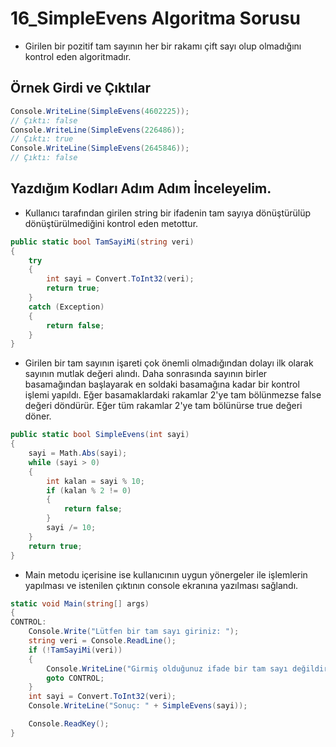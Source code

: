 # 16_SimpleEvens Algoritma Sorusu

* Girilen bir pozitif tam sayının her bir rakamı çift sayı olup olmadığını kontrol eden algoritmadır.

## Örnek Girdi ve Çıktılar

~~~ C#
Console.WriteLine(SimpleEvens(4602225));
// Çıktı: false
Console.WriteLine(SimpleEvens(226486));
// Çıktı: true
Console.WriteLine(SimpleEvens(2645846));
// Çıktı: false
~~~

## Yazdığım Kodları Adım Adım İnceleyelim.

*  Kullanıcı tarafından girilen string bir ifadenin tam sayıya dönüştürülüp dönüştürülmediğini kontrol eden metottur.

~~~ C#
public static bool TamSayiMi(string veri)
{
    try
    {
        int sayi = Convert.ToInt32(veri);
        return true;
    }
    catch (Exception)
    {
        return false;
    }
}
~~~

* Girilen bir tam sayının işareti çok önemli olmadığından dolayı ilk olarak sayının mutlak değeri alındı. Daha sonrasında sayının birler basamağından başlayarak en soldaki basamağına kadar bir kontrol işlemi yapıldı. Eğer basamaklardaki rakamlar 2'ye tam bölünmezse false değeri döndürür. Eğer tüm rakamlar 2'ye tam bölünürse true değeri döner.

~~~ C#
public static bool SimpleEvens(int sayi)
{
    sayi = Math.Abs(sayi);
    while (sayi > 0)
    {
        int kalan = sayi % 10;
        if (kalan % 2 != 0)
        {
            return false;
        }
        sayi /= 10;
    }
    return true;
}
~~~

* Main metodu içerisine ise kullanıcının uygun yönergeler ile işlemlerin yapılması ve istenilen çıktının console ekranına yazılması sağlandı.

~~~ C#
static void Main(string[] args)
{
CONTROL:
    Console.Write("Lütfen bir tam sayı giriniz: ");
    string veri = Console.ReadLine();
    if (!TamSayiMi(veri))
    {
        Console.WriteLine("Girmiş olduğunuz ifade bir tam sayı değildir. Lütfen tekrar deneyiniz.");
        goto CONTROL;
    }
    int sayi = Convert.ToInt32(veri);
    Console.WriteLine("Sonuç: " + SimpleEvens(sayi));

    Console.ReadKey();
}
~~~